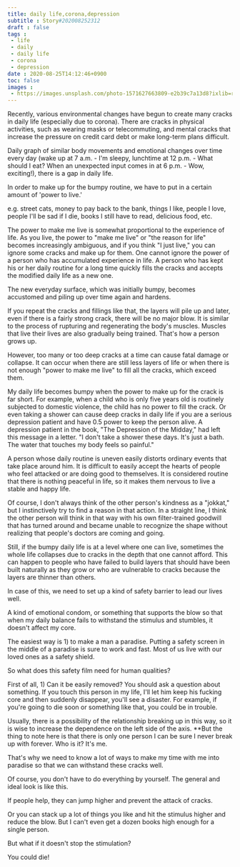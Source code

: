 ```yaml
---
title: daily life,corona,depression
subtitle : Story#202008252312
draft : false
tags :
 - life
 - daily
 - daily life
 - corona
 - depression
date : 2020-08-25T14:12:46+0900
toc: false
images : 
 - https://images.unsplash.com/photo-1571627663809-e2b39c7a13d8?ixlib=rb-1.2.1&q=80&fm=jpg&crop=entropy&cs=tinysrgb&w=1080&fit=max&ixid=eyJhcHBfaWQiOjE1NTU0OX0
---
```


Recently, various environmental changes have begun to create many cracks in daily life (especially due to corona). There are cracks in physical activities, such as wearing masks or telecommuting, and mental cracks that increase the pressure on credit card debt or make long-term plans difficult.  

Daily graph of similar body movements and emotional changes over time every day (wake up at 7 a.m. - I'm sleepy, lunchtime at 12 p.m. - What should I eat? When an unexpected input comes in at 6 p.m. - Wow, exciting!), there is a gap in daily life.  

In order to make up for the bumpy routine, we have to put in a certain amount of 'power to live.'  

e.g. street cats, money to pay back to the bank, things I like, people I love, people I'll be sad if I die, books I still have to read, delicious food, etc.  

The power to make me live is somewhat proportional to the experience of life. As you live, the power to "make me live" or "the reason for life" becomes increasingly ambiguous, and if you think "I just live," you can ignore some cracks and make up for them. One cannot ignore the power of a person who has accumulated experience in life. A person who has kept his or her daily routine for a long time quickly fills the cracks and accepts the modified daily life as a new one.  

The new everyday surface, which was initially bumpy, becomes accustomed and piling up over time again and hardens.  

If you repeat the cracks and fillings like that, the layers will pile up and later, even if there is a fairly strong crack, there will be no major blow. It is similar to the process of rupturing and regenerating the body's muscles. Muscles that live their lives are also gradually being trained. That's how a person grows up.  

However, too many or too deep cracks at a time can cause fatal damage or collapse. It can occur when there are still less layers of life or when there is not enough "power to make me live" to fill all the cracks, which exceed them.  

My daily life becomes bumpy when the power to make up for the crack is far short. For example, when a child who is only five years old is routinely subjected to domestic violence, the child has no power to fill the crack. Or even taking a shower can cause deep cracks in daily life if you are a serious depression patient and have 0.5 power to keep the person alive. A depression patient in the book, "The Depression of the Midday," had left this message in a letter. "I don't take a shower these days. It's just a bath. The water that touches my body feels so painful."  

A person whose daily routine is uneven easily distorts ordinary events that take place around him. It is difficult to easily accept the hearts of people who feel attacked or are doing good to themselves. It is considered routine that there is nothing peaceful in life, so it makes them nervous to live a stable and happy life.  

Of course, I don't always think of the other person's kindness as a "jokkat," but I instinctively try to find a reason in that action. In a straight line, I think the other person will think in that way with his own filter-trained goodwill that has turned around and became unable to recognize the shape without realizing that people's doctors are coming and going.  

Still, if the bumpy daily life is at a level where one can live, sometimes the whole life collapses due to cracks in the depth that one cannot afford. This can happen to people who have failed to build layers that should have been built naturally as they grow or who are vulnerable to cracks because the layers are thinner than others.  

In case of this, we need to set up a kind of safety barrier to lead our lives well.  

A kind of emotional condom, or something that supports the blow so that when my daily balance fails to withstand the stimulus and stumbles, it doesn't affect my core.  

The easiest way is 1) to make a man a paradise. Putting a safety screen in the middle of a paradise is sure to work and fast. Most of us live with our loved ones as a safety shield.  

So what does this safety film need for human qualities?  

First of all, 1) Can it be easily removed? You should ask a question about something. If you touch this person in my life, I'll let him keep his fucking core and then suddenly disappear, you'll see a disaster. For example, if you're going to die soon or something like that, you could be in trouble.  

Usually, there is a possibility of the relationship breaking up in this way, so it is wise to increase the dependence on the left side of the axis. **But the thing to note here is that there is only one person I can be sure I never break up with forever. Who is it? It's me.  

That's why we need to know a lot of ways to make my time with me into paradise so that we can withstand these cracks well.  

Of course, you don't have to do everything by yourself. The general and ideal look is like this.  

If people help, they can jump higher and prevent the attack of cracks.  

Or you can stack up a lot of things you like and hit the stimulus higher and reduce the blow. But I can't even get a dozen books high enough for a single person.  

But what if it doesn't stop the stimulation?  

You could die!  

